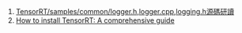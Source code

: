 1. [TensorRT/samples/common/logger.h,logger.cpp,logging.h源碼研讀](https://blog.csdn.net/keineahnung2345/article/details/104078010)
2.  [How to install TensorRT: A comprehensive guide](https://medium.com/kgxperience/how-to-install-tensorrt-a-comprehensive-guide-99557c0e9d6)